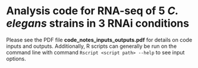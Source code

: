 # Analysis code for RNA-seq of 5 *C. elegans* strains in 3 RNAi conditions

Please see the PDF file **code_notes_inputs_outputs.pdf** for details on code inputs and outputs.
Additionally, R scripts can generally be run on the command line with command
`Rscript <script path> --help`
to see input options. 
